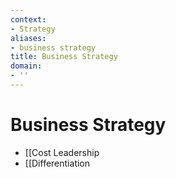 ```yaml
---
context:
- Strategy
aliases:
- business strategy
title: Business Strategy
domain:
- ''
---
```


# Business Strategy

- [[Cost Leadership
- [[Differentiation
